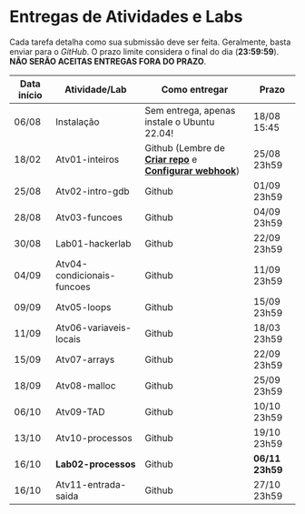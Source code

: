 # Entregas de Atividades e Labs

Cada tarefa detalha como sua submissão deve ser feita. Geralmente, basta enviar para o *GitHub*. O prazo limite considera o final do dia (**23:59:59**). **NÃO SERÃO ACEITAS ENTREGAS FORA DO PRAZO**. 


| Data início | Atividade/Lab                                                              | Como entregar   | Prazo              |
|-------------|----------------------------------------------------------------------------|-----------------|--------------------|
| 06/08 | Instalação | Sem entrega, apenas instale o Ubuntu 22.04! | 18/08 15:45 |
| 18/02 | Atv01-inteiros | Github (Lembre de **[Criar repo](https://classroom.github.com/a/-m-MAIA9)** e **[Configurar webhook](./dicas/tutorial_servidor_testes.pdf)**) | 25/08 23h59 |
| 25/08 | Atv02-intro-gdb | Github | 01/09 23h59 |
| 28/08 | Atv03-funcoes | Github | 04/09 23h59 |
| 30/08 | Lab01-hackerlab  | Github | 22/09 23h59 |
| 04/09 | Atv04-condicionais-funcoes | Github | 11/09 23h59 |
| 09/09 | Atv05-loops | Github | 15/09 23h59 |
| 11/09 | Atv06-variaveis-locais | Github | 18/03 23h59 |
| 15/09 | Atv07-arrays | Github | 22/09 23h59 |
| 18/09 | Atv08-malloc | Github | 25/09 23h59 |
| 06/10 | Atv09-TAD  | Github | 10/10 23h59 |
| 13/10 | Atv10-processos | Github | 19/10 23h59 |
| 16/10 | **Lab02-processos** | Github | **06/11  23h59** |
| 16/10 | Atv11-entrada-saida | Github | 27/10 23h59 |
<!--
| 08/05 | Atv12-threads | Github | 15/05 23h59 |
| 05/13 | **Lab03-threads** | Github | **31/05  23h59** |  
| 15/05 | Atv13-barrier | Github | 22/05 23h59 | -->

